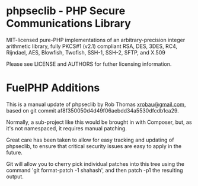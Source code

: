 # phpseclib - PHP Secure Communications Library

MIT-licensed pure-PHP implementations of an arbitrary-precision integer
arithmetic library, fully PKCS#1 (v2.1) compliant RSA, DES, 3DES, RC4, Rijndael,
AES, Blowfish, Twofish, SSH-1, SSH-2, SFTP, and X.509

Please see LICENSE and AUTHORS for futher licensing information.

# FuelPHP Additions
This is a manual update of phpseclib by Rob Thomas <xrobau@gmail.com>, based on
git commit af8f350050d4d49f06aebdd34a5530dfcdb1ca29.

Normally, a sub-project like this would be brought in with Composer, but, as it's
not namespaced, it requires manual patching.

Great care has been taken to allow for easy tracking and updating of phpseclib,
to ensure that critical security issues are easy to apply in the future.  

Git will allow you to cherry pick individual patches into this tree using the
command 'git format-patch -1 shahash', and then patch -p1 the resulting output.

